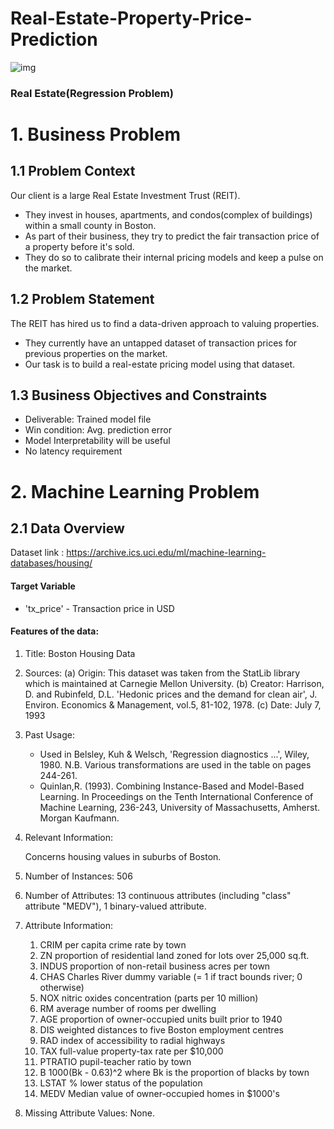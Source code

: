 # Real-Estate-Property-Price-Prediction

![img](https://prutor.ai/wp-content/uploads/housing-price-prediction.jpg)

### Real Estate(Regression Problem)

# 1. Business Problem
## 1.1 Problem Context

Our client is a large Real Estate Investment Trust (REIT).
* They invest in houses, apartments, and condos(complex of buildings) within a small county in Boston.
* As part of their business, they try to predict the fair transaction price of a property before it's sold.
* They do so to calibrate their internal pricing models and keep a pulse on the market.

## 1.2 Problem Statement
The REIT has hired us to find a data-driven approach to valuing properties.
* They currently have an untapped dataset of transaction prices for previous properties on the market.
* Our task is to build a real-estate pricing model using that dataset.


## 1.3 Business Objectives and Constraints
* Deliverable: Trained model file
* Win condition: Avg. prediction error 
* Model Interpretability will be useful
* No latency requirement

# 2. Machine Learning Problem
## 2.1 Data Overview

Dataset link : https://archive.ics.uci.edu/ml/machine-learning-databases/housing/

#### Target Variable
* 'tx_price' - Transaction price in USD

#### Features of the data:

1. Title: Boston Housing Data

2. Sources:
   (a) Origin:  This dataset was taken from the StatLib library which is
                maintained at Carnegie Mellon University.
   (b) Creator:  Harrison, D. and Rubinfeld, D.L. 'Hedonic prices and the 
                 demand for clean air', J. Environ. Economics & Management,
                 vol.5, 81-102, 1978.
   (c) Date: July 7, 1993

3. Past Usage:
   -   Used in Belsley, Kuh & Welsch, 'Regression diagnostics ...', Wiley, 
       1980.   N.B. Various transformations are used in the table on
       pages 244-261.
    -  Quinlan,R. (1993). Combining Instance-Based and Model-Based Learning.
       In Proceedings on the Tenth International Conference of Machine 
       Learning, 236-243, University of Massachusetts, Amherst. Morgan
       Kaufmann.

4. Relevant Information:

   Concerns housing values in suburbs of Boston.

5. Number of Instances: 506

6. Number of Attributes: 13 continuous attributes (including "class"
                         attribute "MEDV"), 1 binary-valued attribute.

7. Attribute Information:

    1. CRIM      per capita crime rate by town
    2. ZN        proportion of residential land zoned for lots over 
                 25,000 sq.ft.
    3. INDUS     proportion of non-retail business acres per town
    4. CHAS      Charles River dummy variable (= 1 if tract bounds 
                 river; 0 otherwise)
    5. NOX       nitric oxides concentration (parts per 10 million)
    6. RM        average number of rooms per dwelling
    7. AGE       proportion of owner-occupied units built prior to 1940
    8. DIS       weighted distances to five Boston employment centres
    9. RAD       index of accessibility to radial highways
    10. TAX      full-value property-tax rate per $10,000
    11. PTRATIO  pupil-teacher ratio by town
    12. B        1000(Bk - 0.63)^2 where Bk is the proportion of blacks 
                 by town
    13. LSTAT    % lower status of the population
    14. MEDV     Median value of owner-occupied homes in $1000's

8. Missing Attribute Values:  None.






